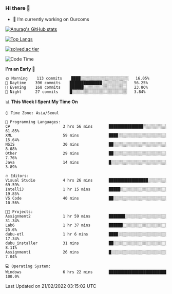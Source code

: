### Hi there 👋

- 🔭 I’m currently working on Ourcoms

<!--
**Rhange/Rhange** is a ✨ _special_ ✨ repository because its `README.md` (this file) appears on your GitHub profile.

Here are some ideas to get you started:

- 🌱 I’m currently learning ...
- 👯 I’m looking to collaborate on ...
- 🤔 I’m looking for help with ...
- 💬 Ask me about ...
- 📫 How to reach me: ...
- 😄 Pronouns: ...
- ⚡ Fun fact: ...
-->

[![Anurag's GitHub stats](https://github-readme-stats.vercel.app/api?username=rhange&show_icons=true&theme=gruvbox)](https://github.com/anuraghazra/github-readme-stats)

[![Top Langs](https://github-readme-stats.vercel.app/api/top-langs/?username=rhange&layout=compact&theme=gruvbox)](https://github.com/anuraghazra/github-readme-stats)

[![solved.ac tier](http://mazassumnida.wtf/api/generate_badge?boj=rhange0511)](https://solved.ac/rhange0511)

  <!--START_SECTION:waka-->
![Code Time](http://img.shields.io/badge/Code%20Time-398%20hrs%2011%20mins-blue)

**I'm an Early 🐤** 

```text
🌞 Morning    113 commits    ████░░░░░░░░░░░░░░░░░░░░░   16.05% 
🌆 Daytime    396 commits    ██████████████░░░░░░░░░░░   56.25% 
🌃 Evening    168 commits    ██████░░░░░░░░░░░░░░░░░░░   23.86% 
🌙 Night      27 commits     █░░░░░░░░░░░░░░░░░░░░░░░░   3.84%

```


📊 **This Week I Spent My Time On** 

```text
⌚︎ Time Zone: Asia/Seoul

💬 Programming Languages: 
C#                       3 hrs 56 mins       ███████████████░░░░░░░░░░   61.85% 
XML                      59 mins             ████░░░░░░░░░░░░░░░░░░░░░   15.64% 
NSIS                     30 mins             ██░░░░░░░░░░░░░░░░░░░░░░░   8.08% 
Other                    29 mins             ██░░░░░░░░░░░░░░░░░░░░░░░   7.76% 
Java                     14 mins             █░░░░░░░░░░░░░░░░░░░░░░░░   3.89%

🔥 Editors: 
Visual Studio            4 hrs 26 mins       █████████████████░░░░░░░░   69.59% 
IntelliJ                 1 hr 15 mins        █████░░░░░░░░░░░░░░░░░░░░   19.85% 
VS Code                  40 mins             ██░░░░░░░░░░░░░░░░░░░░░░░   10.56%

🐱‍💻 Projects: 
Assignment2              1 hr 59 mins        ███████░░░░░░░░░░░░░░░░░░   31.34% 
Lab6                     1 hr 37 mins        ██████░░░░░░░░░░░░░░░░░░░   25.6% 
dubu-etl                 1 hr 6 mins         ████░░░░░░░░░░░░░░░░░░░░░   17.34% 
dubu_installer           31 mins             ██░░░░░░░░░░░░░░░░░░░░░░░   8.11% 
Assignment1              26 mins             █░░░░░░░░░░░░░░░░░░░░░░░░   7.04%

💻 Operating System: 
Windows                  6 hrs 22 mins       █████████████████████████   100.0%

```


 Last Updated on 21/02/2022 03:15:02 UTC
<!--END_SECTION:waka-->
